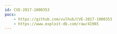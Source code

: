 ```yaml
---
id: CVE-2017-1000353
pocs:
    - https://github.com/vulhub/CVE-2017-1000353
    - https://www.exploit-db.com/raw/41965
---
```

